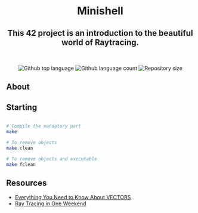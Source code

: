 <h1 align="center">  Minishell </h1>

<h2 align="center">This 42 project is an introduction to the beautiful world of Raytracing.</h2>
<br>
<p align="center">
<p align="center">

  <img alt="Github top language" src="https://img.shields.io/github/languages/top/yixin1230/Minishell?color=3de069">

  <img alt="Github language count" src="https://img.shields.io/github/languages/count/yixin1230/Minishell?color=3de069">

  <img alt="Repository size" src="https://img.shields.io/github/repo-size/yixin1230/Minishell?color=3de069">


</p>

## About


## Starting
```bash

# Compile the mandatory part
make

# To remove objects
make clean

# To remove objects and executable
make fclean
```

## Resources
* [Everything You Need to Know About VECTORS]([https://www.cs.purdue.edu/homes/grr/SystemsProgrammingBook/Book/Chapter5-WritingYourOwnShell.pdf](https://www.youtube.com/watch?v=Ej3ZVxljJfo))
* [Ray Tracing in One Weekend]([https://pubs.opengroup.org/onlinepubs/009695399/utilities/xcu_chap02.html](https://raytracing.github.io/books/RayTracingInOneWeekend.html))
